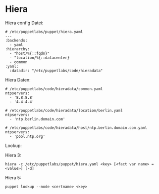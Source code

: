 # Hiera

Hiera config Datei:

    # /etc/puppetlabs/puppet/hiera.yaml
    ---
    :backends:
      - yaml
    :hierarchy:
      - "host/%{::fqdn}"
      - "location/%{::datacenter}
      - common
    :yaml:
      :datadir: "/etc/puppetlabs/code/hieradata"

Hiera Daten:

    # /etc/puppetlabs/code/hieradata/common.yaml
    ntpservers:
      - '8.8.8.8'
      - '4.4.4.4'
    
    # /etc/puppetlabs/code/hieradata/location/berlin.yaml
    ntpservers:
      - 'ntp.berlin.domain.com'
    
    # /etc/puppetlabs/code/hieradata/host/ntp.berlin.domain.com.yaml
    ntpservers:
      - 'pool.ntp.org'

Lookup:

Hiera 3:

    hiera -c /etc/puppetlabs/puppet/hiera.yaml <key> [<fact var name> = <value>] [-d]

Hiera 5:

    puppet lookup --node <certname> <key>


